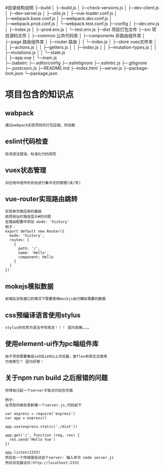 #目录结构说明
	├─build
	│   ├─build.js
	│   ├─check-versions.js
	│   ├─dev-client.js
	│   ├─dev-server.js
	│   ├─utils.js
	│   ├─vue-loader.conf.js
	│   ├─webpack.base.conf.js
	│   ├─webpack.dev.conf.js
	│   ├─webpack.prod.conf.js
	│   └─webpack.test.conf.js
	├─config
	│   ├─dev.env.js
	│   ├─index.js
	│   ├─prod.env.js
	│   └─test.env.js
	├─dist	项目打包文件
	├─src	项目源码文件
	│   ├─common		公共代码库
	│   ├─components	非路由组件库
	│   ├─page			路由组件库
	│   ├─router		路由
	│   │  └─index.js
	│   ├─store			vuex文件夹
	│	│  ├─actions.js
	│	│  ├─getters.js
	│	│  ├─index.js
	│	│  ├─mutation-types.js
	│	│  ├─mutations.js
	│   │  └─state.js		
	│   ├─app.vue
	│   └─main.js		
	├─.babelrc
	├─.editorconfig
	├─.eslintignore
	├─.eslintrc.js
	├─.gitignore
	├─.postcssrc.js
	├─README.md
	├─index.html
	├─server.js
	├─package-lock.json
	└─package.json
# 项目包含的知识点
## wabpack
	通过webpack实现项目的打包压缩，热加载
## eslint代码检查
	检测语法错误，标准化代码规范
## vuex状态管理
	对应用中组件的状态进行集中式的管理(读/写)
## vue-router实现路由跳转
	实现单页面应用的基础
	结局地址栏路径显示#的问题
	在路由配置中添加 mode: 'history'
	例子：
	export default new Router({
	  mode: 'history',
	  routes: [
	    {
	      path: '/',
	      name: 'Hello',
	      component: Hello
	    }
	  ]
	})
## mokejs模拟数据
	前端在没有接口的情况下需要使用mockjs自行模拟需要的数据
## css预编译语言使用stylus
	stylus的优势为语法书写简洁！！！ 因为我懒。。。。
## 使用element-ui作为pc端组件库
	由于项目需要兼容ie9及ie9以上浏览器，故flex布局无法使用
	为啥使它？ 因为好使！
## 关于npm run build 之后报错的问题
	你得自己起一个server才能访问这些页面
	
	例子:
	在项目的根目录新建一个server.js,代码如下
	
	var express = require('express')
	var app = express()
	
	app.use(express.static('./dist'))
	
	app.get('/', function (req, res) {
	  res.send('Hello Vue')
	})
	
	app.listen(2333)
	然后在一个终端里启动这个server: 输入命令 node server.js
	然后浏览器访问:http://localhost:2333
